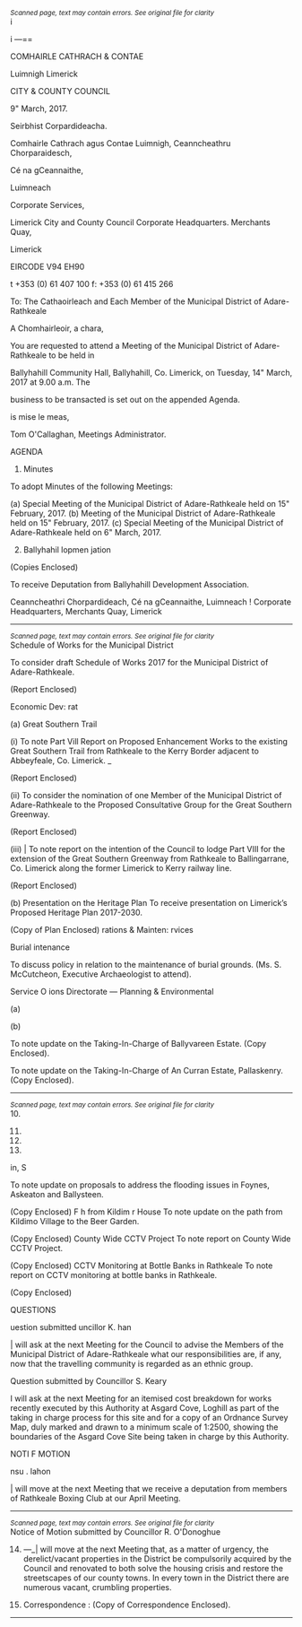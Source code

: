 *<small>Scanned page, text may contain errors. See original file for clarity</small>*  
i

i
—==

COMHAIRLE
CATHRACH & CONTAE

Luimnigh
Limerick

CITY & COUNTY
COUNCIL

9" March, 2017.

Seirbhist Corpardideacha.

Comhairle Cathrach agus Contae Luimnigh,
Ceanncheathru Chorparaidesch,

Cé na gCeannaithe,

Luimneach

Corporate Services,

Limerick City and County Council
Corporate Headquarters.
Merchants Quay,

Limerick

EIRCODE V94 EH90

t +353 (0) 61 407 100
f: +353 (0) 61 415 266

To: The Cathaoirleach and Each Member of the Municipal District of Adare-Rathkeale

A Chomhairleoir, a chara,

You are requested to attend a Meeting of the Municipal District of Adare-Rathkeale to be held in

Ballyhahill Community Hall, Ballyhahill, Co. Limerick, on Tuesday, 14" March, 2017 at 9.00 a.m. The

business to be transacted is set out on the appended Agenda.

is mise le meas,

Tom O'Callaghan,
Meetings Administrator.

AGENDA

1. Minutes

To adopt Minutes of the following Meetings:

(a) Special Meeting of the Municipal District of Adare-Rathkeale held on 15" February, 2017.
(b) Meeting of the Municipal District of Adare-Rathkeale held on 15" February, 2017.
(c) Special Meeting of the Municipal District of Adare-Rathkeale held on 6" March, 2017.

2. Ballyhahil lopmen jation

(Copies Enclosed)

To receive Deputation from Ballyhahill Development Association.

Ceanncheathri Chorpardideach, Cé na gCeannaithe, Luimneach !
Corporate Headquarters, Merchants Quay, Limerick

---
*<small>Scanned page, text may contain errors. See original file for clarity</small>*  
Schedule of Works for the Municipal District

To consider draft Schedule of Works 2017 for the Municipal District of Adare-Rathkeale.

(Report Enclosed)

Economic Dev: rat

(a) Great Southern Trail

(i) To note Part Vill Report on Proposed Enhancement Works to the existing Great Southern
Trail from Rathkeale to the Kerry Border adjacent to Abbeyfeale, Co. Limerick. _

(Report Enclosed)

(ii) To consider the nomination of one Member of the Municipal District of Adare-Rathkeale
to the Proposed Consultative Group for the Great Southern Greenway.

(Report Enclosed)

(iii) | To note report on the intention of the Council to lodge Part VIII for the extension of the
Great Southern Greenway from Rathkeale to Ballingarrane, Co. Limerick along the former
Limerick to Kerry railway line.

(Report Enclosed)

(b) Presentation on the Heritage Plan
To receive presentation on Limerick’s Proposed Heritage Plan 2017-2030.

(Copy of Plan Enclosed)
rations & Mainten: rvices

Burial intenance

To discuss policy in relation to the maintenance of burial grounds. (Ms. S. McCutcheon,
Executive Archaeologist to attend).

Service O ions Directorate — Planning & Environmental

(a)

(b)

To note update on the Taking-In-Charge of Ballyvareen Estate.
(Copy Enclosed).

To note update on the Taking-In-Charge of An Curran Estate, Pallaskenry.
(Copy Enclosed).

---
*<small>Scanned page, text may contain errors. See original file for clarity</small>*  
10.

11.

12.

13.

in, S

To note update on proposals to address the flooding issues in Foynes, Askeaton and Ballysteen.

(Copy Enclosed)
F h from Kildim r House
To note update on the path from Kildimo Village to the Beer Garden.

(Copy Enclosed)
County Wide CCTV Project
To note report on County Wide CCTV Project.

(Copy Enclosed)
CCTV Monitoring at Bottle Banks in Rathkeale
To note report on CCTV monitoring at bottle banks in Rathkeale.

(Copy Enclosed)

QUESTIONS

uestion submitted uncillor K. han

| will ask at the next Meeting for the Council to advise the Members of the Municipal District of
Adare-Rathkeale what our responsibilities are, if any, now that the travelling community is
regarded as an ethnic group.

Question submitted by Councillor S. Keary

I will ask at the next Meeting for an itemised cost breakdown for works recently executed by this
Authority at Asgard Cove, Loghill as part of the taking in charge process for this site and for a
copy of an Ordnance Survey Map, duly marked and drawn to a minimum scale of 1:2500,
showing the boundaries of the Asgard Cove Site being taken in charge by this Authority.

NOTI F MOTION

nsu . lahon

| will move at the next Meeting that we receive a deputation from members of Rathkeale Boxing
Club at our April Meeting.

---
*<small>Scanned page, text may contain errors. See original file for clarity</small>*  
Notice of Motion submitted by Councillor R. O'Donoghue

14. —_| will move at the next Meeting that, as a matter of urgency, the derelict/vacant properties in the
District be compulsorily acquired by the Council and renovated to both solve the housing crisis
and restore the streetscapes of our county towns. In every town in the District there are
numerous vacant, crumbling properties.

15. Correspondence :
(Copy of Correspondence Enclosed).

---
